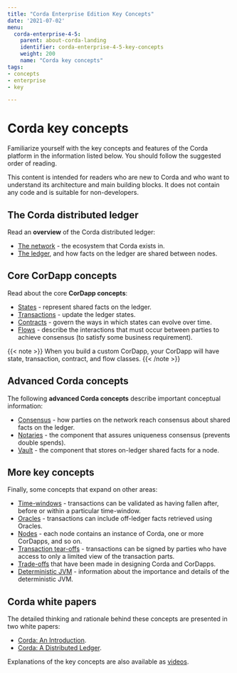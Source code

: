 ```yaml
---
title: "Corda Enterprise Edition Key Concepts"
date: '2021-07-02'
menu:
  corda-enterprise-4-5:
    parent: about-corda-landing
    identifier: corda-enterprise-4-5-key-concepts
    weight: 200
    name: "Corda key concepts"
tags:
- concepts
- enterprise
- key

---
```


# Corda key concepts

Familiarize yourself with the key concepts and features of the Corda platform in the information listed below. You should follow the suggested order of reading.

This content is intended for readers who are new to Corda and who want to understand its architecture and main building blocks. It does not contain any code and is suitable for non-developers.

## The Corda distributed ledger

Read an **overview** of the Corda distributed ledger:

* [The network](../key-concepts-ecosystem.md) - the ecosystem that Corda exists in.
* [The ledger](../key-concepts-ledger.md), and how facts on the ledger are shared between nodes.

## Core CorDapp concepts

Read about the core **CorDapp concepts**:

* [States](../key-concepts-states.md) - represent shared facts on the ledger.
* [Transactions](../key-concepts-transactions.md) - update the ledger states.
* [Contracts](../key-concepts-contracts.md) - govern the ways in which states can evolve over time.
* [Flows](../key-concepts-flows.md) - describe the interactions that must occur between parties to achieve consensus (to satisfy some business requirement).

{{< note >}}
When you build a custom CorDapp, your CorDapp will have state, transaction, contract, and flow classes.
{{< /note >}}

## Advanced Corda concepts

The following **advanced Corda concepts** describe important conceptual information:

* [Consensus](../key-concepts-consensus.md) - how parties on the network reach consensus about shared facts on the ledger.
* [Notaries](../key-concepts-notaries.md) - the component that assures uniqueness consensus (prevents double spends).
* [Vault](../key-concepts-vault.md) - the component that stores on-ledger shared facts for a node.

## More key concepts

Finally, some concepts that expand on other areas:

* [Time-windows](../key-concepts-time-windows.md) - transactions can be validated as having fallen after, before or within a particular time-window.
* [Oracles](../key-concepts-oracles.md) - transactions can include off-ledger facts retrieved using Oracles.
* [Nodes](../key-concepts-node.md) - each node contains an instance of Corda, one or more CorDapps, and so on.
* [Transaction tear-offs](../key-concepts-tearoffs.md) - transactions can be signed by parties who have access to only a limited view of the transaction parts.
* [Trade-offs](../key-concepts-tradeoffs.md) that have been made in designing Corda and CorDapps.
* [Deterministic JVM](../key-concepts-djvm.md) - information about the importance and details of the deterministic JVM.

## Corda white papers

The detailed thinking and rationale behind these concepts are presented in two white papers:

* [Corda: An Introduction](https://www.r3.com/white-papers/the-corda-platform-an-introduction-whitepaper/).
* [Corda: A Distributed Ledger](https://www.r3.com/white-papers/corda-technical-whitepaper/).

Explanations of the key concepts are also available as [videos](https://vimeo.com/album/4555732/).